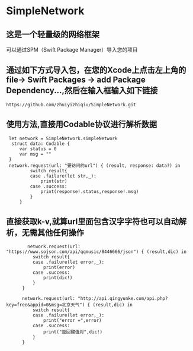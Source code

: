 # SimpleNetwork

## 这是一个轻量级的网络框架
  可以通过SPM（Swift Package Manager）导入您的项目
  
## 通过如下方式导入包，在您的Xcode上点击左上角的file-> Swift Packages -> add Package Dependency...,然后在输入框输入如下链接
  ```
  https://github.com/zhuiyizhiqiu/SimpleNetwork.git
```

## 使用方法,直接用Codable协议进行解析数据
   ```
    let network = SimpleNetwork.simpleNetwork
     struct data: Codable {
        var status = 0
        var msg = ""
    }
    network.request(url: "要访问的url") { (result, response: data?) in
            switch result{
            case .failure(let str,_):
                print(str)
            case .success:
                print(response!.status,response!.msg)
            }
        }
  ```

## 直接获取k-v,就算url里面包含汉字字符也可以自动解析，无需其他任何操作
  ```
          network.request(url: "https://www.sojson.com/api/qqmusic/8446666/json") { (result,dic) in
            switch result{
            case .failure(let error,_):
                print(error)
            case .success:
                print(dic!)
            }
        }

        network.request(url: "http://api.qingyunke.com/api.php?key=free&appid=0&msg=北京天气") { (result,dic) in
            switch result{
            case .failure(let error,_):
                print("error =",error)
            case .success:
                print("返回键值对",dic!)
            }
        }
  ```
